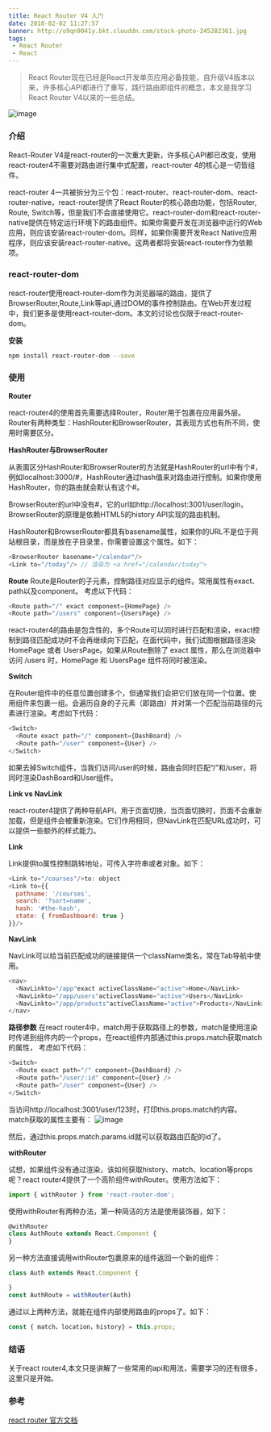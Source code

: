 ```yaml
---
title: React Router V4 入门
date: 2018-02-02 11:27:57
banner: http://o9qn9041y.bkt.clouddn.com/stock-photo-245282361.jpg
tags:
 - React Router
 - React
---
```


> React Router现在已经是React开发单页应用必备技能，自升级V4版本以来，许多核心API都进行了重写，践行路由即组件的概念，本文是我学习React Router V4以来的一些总结。

![image](http://o9qn9041y.bkt.clouddn.com/recatrouter.png)

<!--more-->

### 介绍
React-Router V4是react-router的一次重大更新，许多核心API都已改变，使用react-router4不需要对路由进行集中式配置，react-router 4的核心是一切皆组件。 

react-router 4一共被拆分为三个包：react-router、react-router-dom、react-router-native，react-router提供了React Router的核心路由功能，包括Router, Route, Switch等，但是我们不会直接使用它。react-router-dom和react-router-native提供在特定运行环境下的路由组件。如果你需要开发在浏览器中运行的Web应用，则应该安装react-router-dom。同样，如果你需要开发React Native应用程序，则应该安装react-router-native。这两者都将安装react-router作为依赖项。

### react-router-dom

react-router使用react-router-dom作为浏览器端的路由，提供了BrowserRouter,Route,Link等api,通过DOM的事件控制路由。在Web开发过程中，我们更多是使用react-router-dom。本文的讨论也仅限于react-router-dom。

**安装**

``` bash
npm install react-router-dom --save
```

### 使用

**Router**

react-router4的使用首先需要选择Router，Router用于包裹在应用最外层。Router有两种类型：HashRouter和BrowserRouter，其表现方式也有所不同，使用时需要区分。

**HashRouter与BrowserRouter**

从表面区分HashRouter和BrowserRouter的方法就是HashRouter的url中有个#，例如localhost:3000/#，HashRouter通过hash值来对路由进行控制。如果你使用HashRouter，你的路由就会默认有这个#。  

BrowserRouter的url中没有#，它的url如http://localhost:3001/user/login，BrowserRouter的原理是依赖HTML5的history API实现的路由机制。  

HashRouter和BrowserRouter都具有basename属性，如果你的URL不是位于网站根目录，而是放在子目录里，你需要设置这个属性。如下：


``` js
<BrowserRouter basename="/calendar"/>
<Link to="/today"/> // 渲染为 <a href="/calendar/today">
```

**Route**
Route是Router的子元素，控制路径对应显示的组件。常用属性有exact、path以及component。
考虑以下代码：

``` js
<Route path="/" exact component={HomePage} />
<Route path="/users" component={UsersPage} />
```
react-router4的路由是包含性的，多个Route可以同时进行匹配和渲染，exact控制到路径匹配成功时不会再继续向下匹配，在面代码中，我们试图根据路径渲染 HomePage 或者 UsersPage。如果从Route删除了 exact 属性，那么在浏览器中访问 /users 时，HomePage 和 UsersPage 组件将同时被渲染。

**Switch**

在Router组件中的任意位置创建多个<Route>，但通常我们会把它们放在同一个位置。使用<Switch>组件来包裹一组<Route>。<Switch>会遍历自身的子元素（即路由）并对第一个匹配当前路径的元素进行渲染。考虑如下代码：


``` js
<Switch>
  <Route exact path="/" component={DashBoard} />
  <Route path="/user" component={User} />
</Switch>
```

如果去掉Switch组件，当我们访问/user的时候，路由会同时匹配“/”和/user，将同时渲染DashBoard和User组件。

**Link vs NavLink**

react-router4提供了两种导航API，用于页面切换，当页面切换时，页面不会重新加载，但是组件会被重新渲染。它们作用相同，但NavLink在匹配URL成功时，可以提供一些额外的样式能力。

**Link**

Link提供to属性控制跳转地址，可传入字符串或者对象。如下：

``` js
<Link to="/courses"/>to: object
<Link to={{
  pathname: '/courses',
  search: '?sort=name',
  hash: '#the-hash',
  state: { fromDashboard: true }
}}/>
```
**NavLink**

NavLink可以给当前匹配成功的链接提供一个className类名，常在Tab导航中使用。


``` js
<nav>
  <NavLinkto="/app"exact activeClassName="active">Home</NavLink>
  <NavLinkto="/app/users"activeClassName="active">Users</NavLink>
  <NavLinkto="/app/products"activeClassName="active">Products</NavLink>
</nav>
```


**路径参数**
在react router4中，match用于获取路径上的参数，match是使用<Route>渲染时传递到组件内的一个props，在react组件内部通过this.props.match获取match的属性，
考虑如下代码：

``` js
<Switch>
  <Route exact path="/" component={DashBoard} />
  <Route path="/user/:id" component={User} />
  <Route path="/user" component={User} />
</Switch>
```

当访问http://localhost:3001/user/123时，打印this.props.match的内容。
match获取的属性主要有：
![image](http://o9qn9041y.bkt.clouddn.com/%E9%80%89%E5%8C%BA_167.png)


然后，通过this.props.match.params.id就可以获取路由匹配的id了。

**withRouter**

试想，如果组件没有通过<Route>渲染，该如何获取history、match、location等props呢？react router4提供了一个高阶组件withRouter。使用方法如下：

``` js
import { withRouter } from 'react-router-dom';
```

使用withRouter有两种办法，第一种简洁的方法是使用装饰器，如下：

``` js
@withRouter
class AuthRoute extends React.Component {
}
```

另一种方法直接调用withRouter包裹原来的组件返回一个新的组件：

``` js
class Auth extends React.Component {

}
const AuthRoute = withRouter(Auth)
```

通过以上两种方法，就能在组件内部使用路由的props了。如下：

``` js
const { match，location，history} = this.props;
```


### 结语
关于react router4,本文只是讲解了一些常用的api和用法，需要学习的还有很多，这里只是开始。

### 参考

[react router 官方文档](http://reacttraining.cn/)